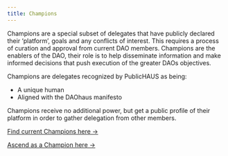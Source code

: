 ```yaml
---
title: Champions
---
```


Champions are a special subset of delegates that have publicly declared their ‘platform’, goals and any conflicts of interest. This requires a process of curation and approval from current DAO members.
Champions are the enablers of the DAO, their role is to help disseminate information and make informed decisions that push execution of the greater DAOs objectives.

Champions are delegates recognized by PublicHAUS as being:

- A unique human
- Aligned with the DAOhaus manifesto

Champions receive no additional power, but get a public profile of their platform in order to gather delegation from other members.

[Find current Champions here ->](https://join.daohaus.fun/verify#/delegates)

[Ascend as a Champion here ->](https://join.daohaus.fun/verify#/apply)
